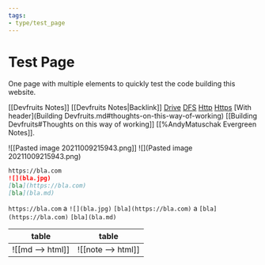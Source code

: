 ```yaml
---
tags:
- type/test_page
---
```


# Test Page
One page with multiple elements to quickly test the code building this website.

[[Devfruits Notes]]
[[Devfruits Notes|Backlink]]
[Drive](G:\\drive\\test.md)
[DFS](\\\\dfs\\test.md)
[Http](http://bla.com/test.md)
[Https](https://bla.com/test.md)
[With header](Building Devfruits.md#thoughts-on-this-way-of-working)
[[Building Devfruits#Thoughts on this way of working]]
[[%AndyMatuschak Evergreen Notes]].

![[Pasted image 20211009215943.png]]
![](Pasted image 20211009215943.png)

``` md
https://bla.com
![](bla.jpg)
[bla](https://bla.com)
[bla](bla.md)
```

`https://bla.com` a `![](bla.jpg)`
`[bla](https://bla.com)` a 
`[bla](https://bla.com)`
`[bla](bla.md)`


| table | table |
| ------- | -------- |
| ![[md --> html]] | ![[note --> html]] |

